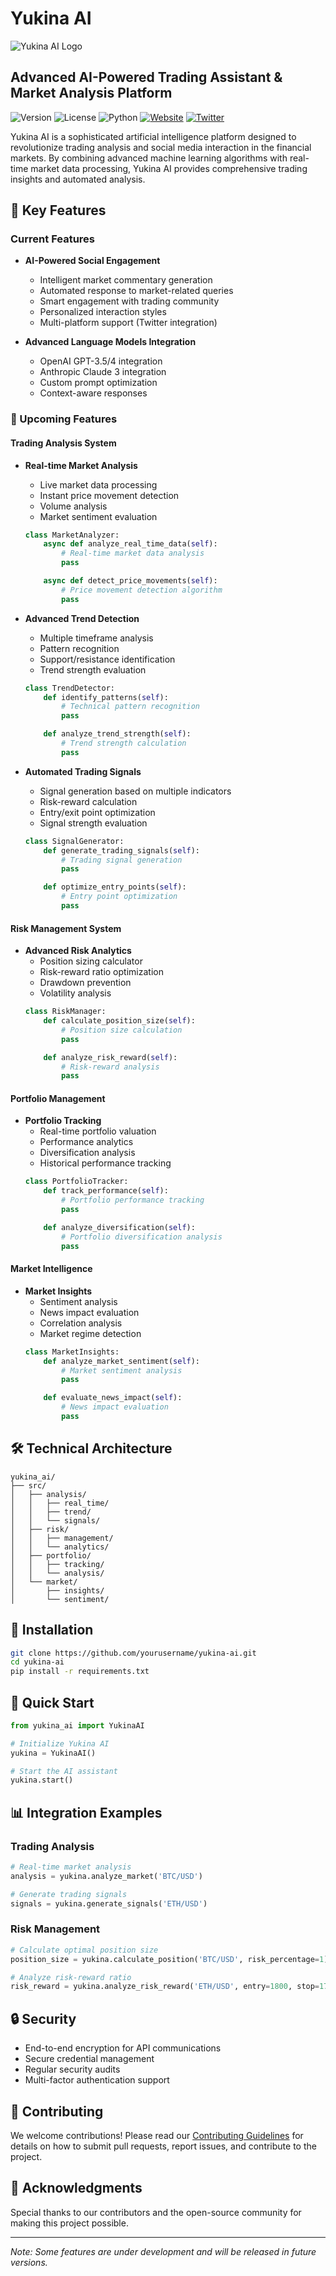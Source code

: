 # Yukina AI

![Yukina AI Logo](logo.jpg)

## Advanced AI-Powered Trading Assistant & Market Analysis Platform

![Version](https://img.shields.io/badge/version-1.0.0-blue)
![License](https://img.shields.io/badge/license-MIT-green)
![Python](https://img.shields.io/badge/python-3.8%2B-blue)
[![Website](https://img.shields.io/badge/Website-Visit-blue?style=for-the-badge)](https://yukina-ai.cloud)
[![Twitter](https://img.shields.io/badge/Twitter-Follow-blue?style=for-the-badge&logo=twitter)](https://x.com/Aiyoukinaagent)

Yukina AI is a sophisticated artificial intelligence platform designed to revolutionize trading analysis and social media interaction in the financial markets. By combining advanced machine learning algorithms with real-time market data processing, Yukina AI provides comprehensive trading insights and automated analysis.




## 🌟 Key Features

### Current Features
- **AI-Powered Social Engagement**
  - Intelligent market commentary generation
  - Automated response to market-related queries
  - Smart engagement with trading community
  - Personalized interaction styles
  - Multi-platform support (Twitter integration)

- **Advanced Language Models Integration**
  - OpenAI GPT-3.5/4 integration
  - Anthropic Claude 3 integration
  - Custom prompt optimization
  - Context-aware responses

### 🚀 Upcoming Features

#### Trading Analysis System
- **Real-time Market Analysis**
  - Live market data processing
  - Instant price movement detection
  - Volume analysis
  - Market sentiment evaluation
  ```python
  class MarketAnalyzer:
      async def analyze_real_time_data(self):
          # Real-time market data analysis
          pass

      async def detect_price_movements(self):
          # Price movement detection algorithm
          pass
  ```

- **Advanced Trend Detection**
  - Multiple timeframe analysis
  - Pattern recognition
  - Support/resistance identification
  - Trend strength evaluation
  ```python
  class TrendDetector:
      def identify_patterns(self):
          # Technical pattern recognition
          pass

      def analyze_trend_strength(self):
          # Trend strength calculation
          pass
  ```

- **Automated Trading Signals**
  - Signal generation based on multiple indicators
  - Risk-reward calculation
  - Entry/exit point optimization
  - Signal strength evaluation
  ```python
  class SignalGenerator:
      def generate_trading_signals(self):
          # Trading signal generation
          pass

      def optimize_entry_points(self):
          # Entry point optimization
          pass
  ```

#### Risk Management System
- **Advanced Risk Analytics**
  - Position sizing calculator
  - Risk-reward ratio optimization
  - Drawdown prevention
  - Volatility analysis
  ```python
  class RiskManager:
      def calculate_position_size(self):
          # Position size calculation
          pass

      def analyze_risk_reward(self):
          # Risk-reward analysis
          pass
  ```

#### Portfolio Management
- **Portfolio Tracking**
  - Real-time portfolio valuation
  - Performance analytics
  - Diversification analysis
  - Historical performance tracking
  ```python
  class PortfolioTracker:
      def track_performance(self):
          # Portfolio performance tracking
          pass

      def analyze_diversification(self):
          # Portfolio diversification analysis
          pass
  ```

#### Market Intelligence
- **Market Insights**
  - Sentiment analysis
  - News impact evaluation
  - Correlation analysis
  - Market regime detection
  ```python
  class MarketInsights:
      def analyze_market_sentiment(self):
          # Market sentiment analysis
          pass

      def evaluate_news_impact(self):
          # News impact evaluation
          pass
  ```

## 🛠 Technical Architecture

```
yukina_ai/
├── src/
│   ├── analysis/
│   │   ├── real_time/
│   │   ├── trend/
│   │   └── signals/
│   ├── risk/
│   │   ├── management/
│   │   └── analytics/
│   ├── portfolio/
│   │   ├── tracking/
│   │   └── analysis/
│   └── market/
│       ├── insights/
│       └── sentiment/
```

## 🔧 Installation

```bash
git clone https://github.com/yourusername/yukina-ai.git
cd yukina-ai
pip install -r requirements.txt
```

## 🚀 Quick Start

```python
from yukina_ai import YukinaAI

# Initialize Yukina AI
yukina = YukinaAI()

# Start the AI assistant
yukina.start()
```

## 📊 Integration Examples

### Trading Analysis
```python
# Real-time market analysis
analysis = yukina.analyze_market('BTC/USD')

# Generate trading signals
signals = yukina.generate_signals('ETH/USD')
```

### Risk Management
```python
# Calculate optimal position size
position_size = yukina.calculate_position('BTC/USD', risk_percentage=1)

# Analyze risk-reward ratio
risk_reward = yukina.analyze_risk_reward('ETH/USD', entry=1800, stop=1750, target=1900)
```

## 🔒 Security

- End-to-end encryption for API communications
- Secure credential management
- Regular security audits
- Multi-factor authentication support

## 🤝 Contributing

We welcome contributions! Please read our [Contributing Guidelines](CONTRIBUTING.md) for details on how to submit pull requests, report issues, and contribute to the project.


## 🌟 Acknowledgments

Special thanks to our contributors and the open-source community for making this project possible.

---

*Note: Some features are under development and will be released in future versions.*